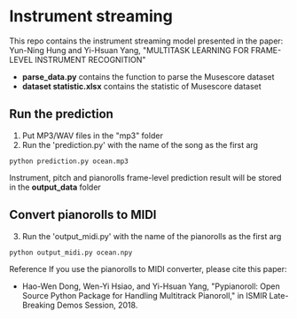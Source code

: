 # Instrument streaming

This repo contains the instrument streaming model presented in the paper:
Yun-Ning Hung and Yi-Hsuan Yang, "MULTITASK LEARNING FOR FRAME-LEVEL INSTRUMENT RECOGNITION"

- **parse_data.py** contains the function to parse the Musescore dataset
- **dataset statistic.xlsx** contains the statistic of Musescore dataset 

## Run the prediction
1. Put MP3/WAV files in the "mp3" folder
2. Run the 'prediction.py' with the name of the song as the first arg
```
python prediction.py ocean.mp3
```
Instrument, pitch and pianorolls frame-level prediction result will be stored in the **output_data** folder 

## Convert pianorolls to MIDI 
3. Run the 'output_midi.py' with the name of the pianorolls as the first arg
```
python output_midi.py ocean.npy
```

Reference
If you use the pianorolls to MIDI converter, please cite this paper:
* Hao-Wen Dong, Wen-Yi Hsiao, and Yi-Hsuan Yang, "Pypianoroll: Open Source Python Package for Handling Multitrack Pianoroll," in ISMIR Late-Breaking Demos Session, 2018.
